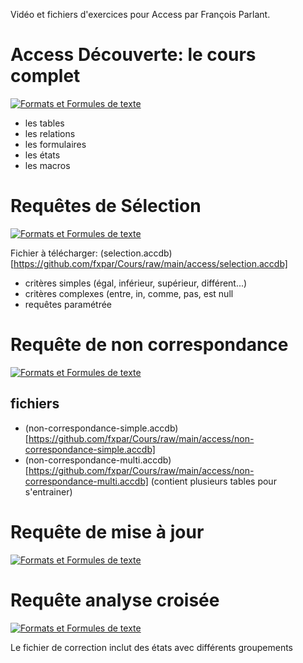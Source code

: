 
Vidéo et fichiers d'exercices pour Access par François Parlant.


# Access Découverte: le cours complet
[![Formats et Formules de texte](https://i.ytimg.com/vi/-kgEwheLY4M/hqdefault.jpg)](
https://www.youtube.com/watch?v=-kgEwheLY4M)


* les tables
* les relations
* les formulaires
* les états
* les macros


# Requêtes de Sélection
[![Formats et Formules de texte](https://i.ytimg.com/vi/bpn-FNdlkPk/hqdefault.jpg)](
https://www.youtube.com/watch?v=bpn-FNdlkPk)


Fichier à télécharger: (selection.accdb)[https://github.com/fxpar/Cours/raw/main/access/selection.accdb]


* critères simples (égal, inférieur, supérieur, différent...)
* critères complexes (entre, in, comme, pas, est null
* requêtes paramétrée


# Requête de non correspondance
[![Formats et Formules de texte](https://i.ytimg.com/vi/gPHnTbcwTtM/hqdefault.jpg)](
https://www.youtube.com/watch?v=gPHnTbcwTtM)

## fichiers

* (non-correspondance-simple.accdb)[https://github.com/fxpar/Cours/raw/main/access/non-correspondance-simple.accdb]
* (non-correspondance-multi.accdb)[https://github.com/fxpar/Cours/raw/main/access/non-correspondance-multi.accdb] (contient plusieurs tables pour s'entrainer)


# Requête de mise à jour
[![Formats et Formules de texte](https://i.ytimg.com/vi/iNsyjBTWqIk/hqdefault.jpg)](
https://www.youtube.com/watch?v=iNsyjBTWqIk)



# Requête analyse croisée
[![Formats et Formules de texte](https://i.ytimg.com/vi/pcGUqwRZsP8/hqdefault.jpg)](
https://www.youtube.com/watch?v=pcGUqwRZsP8)

Le fichier de correction inclut des états avec différents groupements









